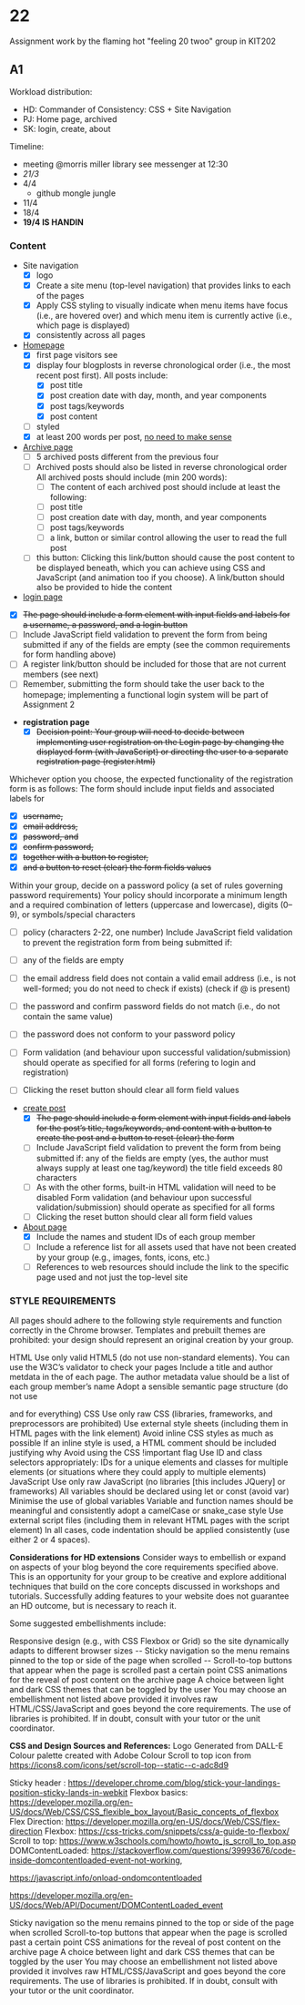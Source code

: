 # 22
Assignment work by the flaming hot "feeling 20 twoo" group in KIT202

## A1
Workload distribution:

- HD: Commander of Consistency: CSS + Site Navigation
- PJ: Home page, archived
- SK: login, create, about

Timeline:

- meeting @morris miller library see messenger at 12:30
- *21/3*
- 4/4
  - github mongle jungle
- 11/4
- 18/4
- **19/4 IS HANDIN**

### Content
- Site navigation
  - [x] logo
  - [x] Create a site menu (top-level navigation) that provides links to each of the pages
  - [x] Apply CSS styling to visually indicate when menu items have focus (i.e., are hovered over) and which menu item is currently active (i.e., which page is displayed)
  - [x] consistently across all pages

- [Homepage](index.html)
  - [X] first page visitors see
  - [X] display four blogplosts  in reverse chronological order (i.e., the most recent post first).
    All posts include:
    - [X] post title
    - [X] post creation date with day, month, and year components
    - [X] post tags/keywords
    - [X] post content
  - [ ] styled
  - [X] at least 200 words per post, [no need to make sense](https://loremipsum.io)
- [Archive page](archive.html)
  - [ ] 5 archived posts different from the previous four
  - [ ] Archived posts should also be listed in reverse chronological order
    All archived posts should include (min 200 words):
    - [ ] The content of each archived post should include at least the following:
    - [ ] post title
    - [ ] post creation date with day, month, and year components
    - [ ] post tags/keywords
    - [ ] a link, button or similar control allowing the user to read the full post
  - [ ] this button: Clicking this link/button should cause the post content to be displayed beneath, which you can achieve using CSS and JavaScript (and animation too if you choose). A link/button should also be provided to hide the content
 - [login page](login.html)
  - [X] ~~The page should include a form element with input fields and labels for a username, a password, and a login button~~
  - [ ] Include JavaScript field validation to prevent the form from being submitted if any of the fields are empty (see the common requirements for form handling above)
  - [ ] A register link/button should be included for those that are not current members (see next)
  - [ ] Remember, submitting the form should take the user back to the homepage; implementing a functional login system will be part of Assignment 2
- **registration page**
  - [X]  ~~Decision point: Your group will need to decide between implementing user registration on the Login page by changing the displayed form (with JavaScript) or directing the user to a separate registration page (register.html)~~

Whichever option you choose, the expected functionality of the registration form is as follows: The form should include input fields and associated labels for
  - [X] ~~username,~~
  - [X] ~~email address,~~
  - [X] ~~password, and~~
  - [X] ~~confirm password,~~
  - [X] ~~together with a button to register,~~
  - [X] ~~and a button to reset (clear) the form fields values~~

Within your group, decide on a password policy (a set of rules governing password requirements)
Your policy should incorporate a minimum length and a required combination of letters (uppercase and lowercase), digits (0–9), or symbols/special characters
- [ ] policy (characters 2-22, one number)
Include JavaScript field validation to prevent the registration form from being submitted if:
- [ ] any of the fields are empty
- [ ] the email address field does not contain a valid email address (i.e., is not well-formed; you do not need to check if exists) (check if @ is present)
- [ ] the password and confirm password fields do not match (i.e., do not contain the same value)
- [ ] the password does not conform to your password policy
- [ ] Form validation (and behaviour upon successful validation/submission) should operate as specified for all forms (refering to login and registration)
- [ ] Clicking the reset button should clear all form field values


- [create post](create.html)
  - [X]  ~~The page should include a form element with input fields and labels for the post’s title, tags/keywords, and content with a button to create the post and a button to reset (clear) the form~~
  - [ ]  Include JavaScript field validation to prevent the form from being submitted if:
any of the fields are empty (yes, the author must always supply at least one tag/keyword)
the title field exceeds 80 characters
  - [ ] As with the other forms, built-in HTML validation will need to be disabled Form validation (and behaviour upon successful validation/submission) should operate as specified for all forms
  - [ ] Clicking the reset button should clear all form field values
- [About page](about.html)
  - [X] Include the names and student IDs of each group member
  - [ ] Include a reference list for all assets used that have not been created by your group (e.g., images, fonts, icons, etc.)
  - [ ] References to web resources should include the link to the specific page used and not just the top-level site
 
### STYLE REQUIREMENTS
All pages should adhere to the following style requirements and function correctly in the Chrome browser.  Templates and prebuilt themes are prohibited: your design should represent an original creation by your group.

HTML
Use only valid HTML5 (do not use non-standard elements). You can use the W3C’s validator to check your pages
Include a title and author metdata in the <head> of each page. The author metadata value should be a list of each group member’s name
Adopt a sensible semantic page structure (do not use <div> and <span> for everything)
CSS
Use only raw CSS (libraries, frameworks, and preprocessors are prohibited)
Use external style sheets (including them in HTML pages with the link element)
Avoid inline CSS styles as much as possible
If an inline style is used, a HTML comment should be included justifying why
Avoid using the CSS !important flag
Use ID and class selectors appropriately: IDs for a unique elements and classes for multiple elements (or situations where they could apply to multiple elements)
JavaScript
Use only raw JavaScript (no libraries [this includes JQuery] or frameworks)
All variables should be declared using let or const (avoid var)
Minimise the use of global variables
Variable and function names should be meaningful and consistently adopt a camelCase or snake_case style
Use external script files (including them in relevant HTML pages with the script element)
In all cases, code indentation should be applied consistently (use either 2 or 4 spaces).
 
**Considerations for HD extensions**
Consider ways to embellish or expand on aspects of your blog beyond the core requirements specified above. This is an opportunity for your group to be creative and explore additional techniques that build on the core concepts discussed in workshops and tutorials. Successfully adding features to your website does not guarantee an HD outcome, but is necessary to reach it.

Some suggested embellishments include:

Responsive design (e.g., with CSS Flexbox or Grid) so the site dynamically adapts to different browser sizes
-- Sticky navigation so the menu remains pinned to the top or side of the page when scrolled
-- Scroll-to-top buttons that appear when the page is scrolled past a certain point
CSS animations for the reveal of post content on the archive page
A choice between light and dark CSS themes that can be toggled by the user
You may choose an embellishment not listed above provided it involves raw HTML/CSS/JavaScript and goes beyond the core requirements. The use of libraries is prohibited. If in doubt, consult with your tutor or the unit coordinator.


**CSS and Design Sources and References:**
Logo Generated from DALL-E 
Colour palette created with Adobe Colour
Scroll to top icon from https://icons8.com/icons/set/scroll-top--static--c-adc8d9


Sticky header : https://developer.chrome.com/blog/stick-your-landings-position-sticky-lands-in-webkit
Flexbox basics: https://developer.mozilla.org/en-US/docs/Web/CSS/CSS_flexible_box_layout/Basic_concepts_of_flexbox
Flex Direction: https://developer.mozilla.org/en-US/docs/Web/CSS/flex-direction
Flexbox: https://css-tricks.com/snippets/css/a-guide-to-flexbox/
Scroll to top: https://www.w3schools.com/howto/howto_js_scroll_to_top.asp
DOMContentLoaded: https://stackoverflow.com/questions/39993676/code-inside-domcontentloaded-event-not-working, 

https://javascript.info/onload-ondomcontentloaded


https://developer.mozilla.org/en-US/docs/Web/API/Document/DOMContentLoaded_event

Sticky navigation so the menu remains pinned to the top or side of the page when scrolled
Scroll-to-top buttons that appear when the page is scrolled past a certain point
CSS animations for the reveal of post content on the archive page
A choice between light and dark CSS themes that can be toggled by the user
You may choose an embellishment not listed above provided it involves raw HTML/CSS/JavaScript and goes beyond the core requirements. The use of libraries is prohibited. If in doubt, consult with your tutor or the unit coordinator.
